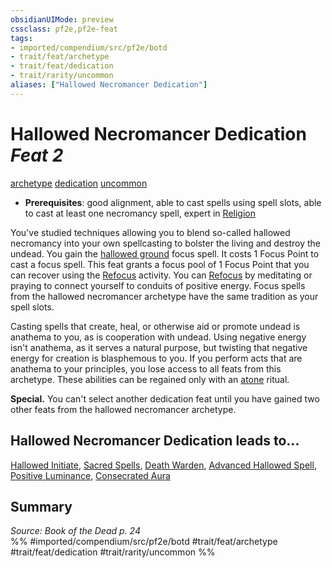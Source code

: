 ```yaml
---
obsidianUIMode: preview
cssclass: pf2e,pf2e-feat
tags:
- imported/compendium/src/pf2e/botd
- trait/feat/archetype
- trait/feat/dedication
- trait/rarity/uncommon
aliases: ["Hallowed Necromancer Dedication"]
---
```

# Hallowed Necromancer Dedication  *Feat 2*  
[archetype](archetype.md)  [dedication](dedication.md)  [uncommon](uncommon.md)  

- **Prerequisites**: good alignment, able to cast spells using spell slots, able to cast at least one necromancy spell, expert in [Religion](../skills.md#Religion)

You've studied techniques allowing you to blend so-called hallowed necromancy into your own spellcasting to bolster the living and destroy the undead. You gain the [hallowed ground](../spells/hallowed-ground-botd.md) focus spell. It costs 1 Focus Point to cast a focus spell. This feat grants a focus pool of 1 Focus Point that you can recover using the [Refocus](refocus.md) activity. You can [Refocus](refocus.md) by meditating or praying to connect yourself to conduits of positive energy. Focus spells from the hallowed necromancer archetype have the same tradition as your spell slots.

Casting spells that create, heal, or otherwise aid or promote undead is anathema to you, as is cooperation with undead. Using negative energy isn't anathema, as it serves a natural purpose, but twisting that negative energy for creation is blasphemous to you. If you perform acts that are anathema to your principles, you lose access to all feats from this archetype. These abilities can be regained only with an [atone](../spells/rituals/atone.md) ritual.

**Special.** You can't select another dedication feat until you have gained two other feats from the hallowed necromancer archetype.

## Hallowed Necromancer Dedication leads to...

[Hallowed Initiate](hallowed-initiate-botd.md), [Sacred Spells](sacred-spells-botd.md), [Death Warden](death-warden-botd.md), [Advanced Hallowed Spell](advanced-hallowed-spell-botd.md), [Positive Luminance](positive-luminance-botd.md), [Consecrated Aura](consecrated-aura-botd.md)

## Summary

*Source: Book of the Dead p. 24*  
%% #imported/compendium/src/pf2e/botd #trait/feat/archetype #trait/feat/dedication #trait/rarity/uncommon %%